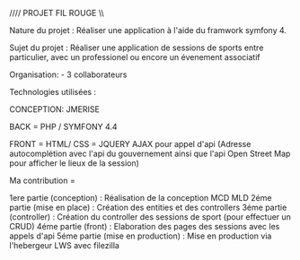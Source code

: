 //// PROJET FIL ROUGE \\\\

Nature du projet : Réaliser une application à l'aide du framwork symfony 4. 

Sujet du projet : Réaliser une application de sessions de sports entre particulier, avec un professionel ou encore un évenement associatif

Organisation: - 3 collaborateurs 

Technologies utilisées :

CONCEPTION: JMERISE

BACK = PHP / SYMFONY 4.4

FRONT = HTML/ CSS 
      = JQUERY AJAX pour appel d'api (Adresse autocomplétion avec l'api du gouvernement ainsi que l'api Open Street Map pour afficher le lieux de la session)

              
          

Ma contribution = 

1ere partie (conception) : Réalisation de la conception MCD MLD
2éme partie (mise en place) : Création des entities et des controllers
3éme partie (controller) : Création du controller des sessions de sport (pour effectuer un CRUD)
4éme partie (front) : Elaboration des pages des sessions avec les appels d'api
5éme partie (mise en production) : Mise en production via l'hebergeur LWS avec filezilla
